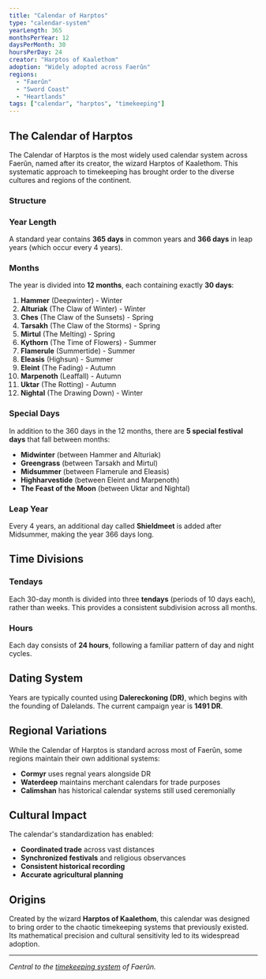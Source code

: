 ```yaml
---
title: "Calendar of Harptos"
type: "calendar-system"
yearLength: 365
monthsPerYear: 12
daysPerMonth: 30
hoursPerDay: 24
creator: "Harptos of Kaalethom"
adoption: "Widely adopted across Faerûn"
regions:
  - "Faerûn"
  - "Sword Coast"
  - "Heartlands"
tags: ["calendar", "harptos", "timekeeping"]
---
```


## The Calendar of Harptos

The Calendar of Harptos is the most widely used calendar system across Faerûn, named after its creator, the wizard Harptos of Kaalethom. This systematic approach to timekeeping has brought order to the diverse cultures and regions of the continent.

### Structure

### Year Length

A standard year contains **365 days** in common years and **366 days** in leap years (which occur every 4 years).

### Months

The year is divided into **12 months**, each containing exactly **30 days**:

1. **Hammer** (Deepwinter) - Winter
2. **Alturiak** (The Claw of Winter) - Winter
3. **Ches** (The Claw of the Sunsets) - Spring
4. **Tarsakh** (The Claw of the Storms) - Spring
5. **Mirtul** (The Melting) - Spring
6. **Kythorn** (The Time of Flowers) - Summer
7. **Flamerule** (Summertide) - Summer
8. **Eleasis** (Highsun) - Summer
9. **Eleint** (The Fading) - Autumn
10. **Marpenoth** (Leaffall) - Autumn
11. **Uktar** (The Rotting) - Autumn
12. **Nightal** (The Drawing Down) - Winter

### Special Days

In addition to the 360 days in the 12 months, there are **5 special festival days** that fall between months:

- **Midwinter** (between Hammer and Alturiak)
- **Greengrass** (between Tarsakh and Mirtul)
- **Midsummer** (between Flamerule and Eleasis)
- **Highharvestide** (between Eleint and Marpenoth)
- **The Feast of the Moon** (between Uktar and Nightal)

### Leap Year

Every 4 years, an additional day called **Shieldmeet** is added after Midsummer, making the year 366 days long.

## Time Divisions

### Tendays

Each 30-day month is divided into three **tendays** (periods of 10 days each), rather than weeks. This provides a consistent subdivision across all months.

### Hours

Each day consists of **24 hours**, following a familiar pattern of day and night cycles.

## Dating System

Years are typically counted using **Dalereckoning (DR)**, which begins with the founding of Dalelands. The current campaign year is **1491 DR**.

## Regional Variations

While the Calendar of Harptos is standard across most of Faerûn, some regions maintain their own additional systems:

- **Cormyr** uses regnal years alongside DR
- **Waterdeep** maintains merchant calendars for trade purposes
- **Calimshan** has historical calendar systems still used ceremonially

## Cultural Impact

The calendar's standardization has enabled:

- **Coordinated trade** across vast distances
- **Synchronized festivals** and religious observances
- **Consistent historical recording**
- **Accurate agricultural planning**

## Origins

Created by the wizard **Harptos of Kaalethom**, this calendar was designed to bring order to the chaotic timekeeping systems that previously existed. Its mathematical precision and cultural sensitivity led to its widespread adoption.

---

_Central to the [timekeeping system](../timekeeping/) of Faerûn._
